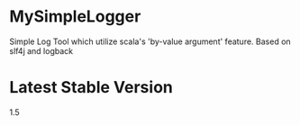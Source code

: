 # MySimpleLogger
Simple Log Tool which utilize scala's 'by-value argument' feature. Based on slf4j and logback

# Latest Stable Version

1.5
